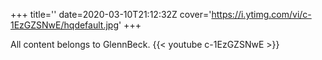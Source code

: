 +++
title=''
date=2020-03-10T21:12:32Z
cover='https://i.ytimg.com/vi/c-1EzGZSNwE/hqdefault.jpg'
+++

All content belongs to GlennBeck.
{{< youtube c-1EzGZSNwE >}}
